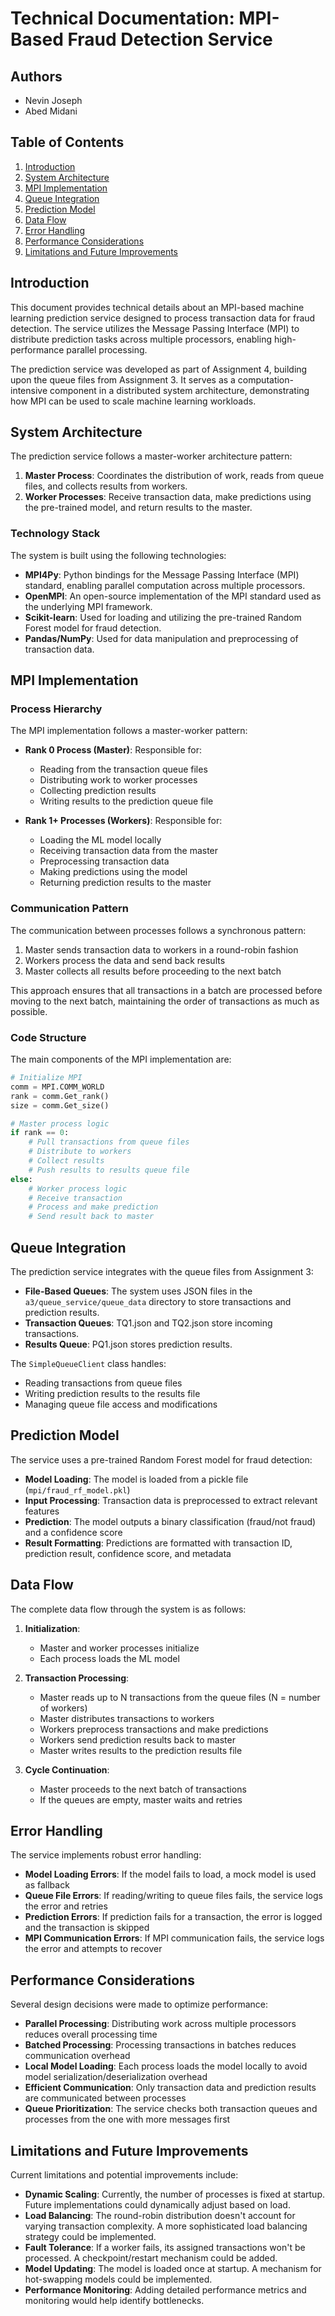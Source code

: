# Technical Documentation: MPI-Based Fraud Detection Service

## Authors
- Nevin Joseph
- Abed Midani

## Table of Contents
1. [Introduction](#introduction)
2. [System Architecture](#system-architecture)
3. [MPI Implementation](#mpi-implementation)
4. [Queue Integration](#queue-integration)
5. [Prediction Model](#prediction-model)
6. [Data Flow](#data-flow)
7. [Error Handling](#error-handling)
8. [Performance Considerations](#performance-considerations)
9. [Limitations and Future Improvements](#limitations-and-future-improvements)

## Introduction

This document provides technical details about an MPI-based machine learning prediction service designed to process transaction data for fraud detection. The service utilizes the Message Passing Interface (MPI) to distribute prediction tasks across multiple processors, enabling high-performance parallel processing.

The prediction service was developed as part of Assignment 4, building upon the queue files from Assignment 3. It serves as a computation-intensive component in a distributed system architecture, demonstrating how MPI can be used to scale machine learning workloads.

## System Architecture

The prediction service follows a master-worker architecture pattern:

1. **Master Process**: Coordinates the distribution of work, reads from queue files, and collects results from workers.
2. **Worker Processes**: Receive transaction data, make predictions using the pre-trained model, and return results to the master.

### Technology Stack

The system is built using the following technologies:

- **MPI4Py**: Python bindings for the Message Passing Interface (MPI) standard, enabling parallel computation across multiple processors.
- **OpenMPI**: An open-source implementation of the MPI standard used as the underlying MPI framework.
- **Scikit-learn**: Used for loading and utilizing the pre-trained Random Forest model for fraud detection.
- **Pandas/NumPy**: Used for data manipulation and preprocessing of transaction data.

## MPI Implementation

### Process Hierarchy

The MPI implementation follows a master-worker pattern:

- **Rank 0 Process (Master)**: Responsible for:
  - Reading from the transaction queue files
  - Distributing work to worker processes
  - Collecting prediction results
  - Writing results to the prediction queue file

- **Rank 1+ Processes (Workers)**: Responsible for:
  - Loading the ML model locally
  - Receiving transaction data from the master
  - Preprocessing transaction data
  - Making predictions using the model
  - Returning prediction results to the master

### Communication Pattern

The communication between processes follows a synchronous pattern:

1. Master sends transaction data to workers in a round-robin fashion
2. Workers process the data and send back results
3. Master collects all results before proceeding to the next batch

This approach ensures that all transactions in a batch are processed before moving to the next batch, maintaining the order of transactions as much as possible.

### Code Structure

The main components of the MPI implementation are:

```python
# Initialize MPI
comm = MPI.COMM_WORLD
rank = comm.Get_rank()
size = comm.Get_size()

# Master process logic
if rank == 0:
    # Pull transactions from queue files
    # Distribute to workers
    # Collect results
    # Push results to results queue file
else:
    # Worker process logic
    # Receive transaction
    # Process and make prediction
    # Send result back to master
```

## Queue Integration

The prediction service integrates with the queue files from Assignment 3:

- **File-Based Queues**: The system uses JSON files in the `a3/queue_service/queue_data` directory to store transactions and prediction results.
- **Transaction Queues**: TQ1.json and TQ2.json store incoming transactions.
- **Results Queue**: PQ1.json stores prediction results.

The `SimpleQueueClient` class handles:
- Reading transactions from queue files
- Writing prediction results to the results file
- Managing queue file access and modifications

## Prediction Model

The service uses a pre-trained Random Forest model for fraud detection:

- **Model Loading**: The model is loaded from a pickle file (`mpi/fraud_rf_model.pkl`)
- **Input Processing**: Transaction data is preprocessed to extract relevant features
- **Prediction**: The model outputs a binary classification (fraud/not fraud) and a confidence score
- **Result Formatting**: Predictions are formatted with transaction ID, prediction result, confidence score, and metadata

## Data Flow

The complete data flow through the system is as follows:

1. **Initialization**:
   - Master and worker processes initialize
   - Each process loads the ML model

2. **Transaction Processing**:
   - Master reads up to N transactions from the queue files (N = number of workers)
   - Master distributes transactions to workers
   - Workers preprocess transactions and make predictions
   - Workers send prediction results back to master
   - Master writes results to the prediction results file

3. **Cycle Continuation**:
   - Master proceeds to the next batch of transactions
   - If the queues are empty, master waits and retries

## Error Handling

The service implements robust error handling:

- **Model Loading Errors**: If the model fails to load, a mock model is used as fallback
- **Queue File Errors**: If reading/writing to queue files fails, the service logs the error and retries
- **Prediction Errors**: If prediction fails for a transaction, the error is logged and the transaction is skipped
- **MPI Communication Errors**: If MPI communication fails, the service logs the error and attempts to recover

## Performance Considerations

Several design decisions were made to optimize performance:

- **Parallel Processing**: Distributing work across multiple processors reduces overall processing time
- **Batched Processing**: Processing transactions in batches reduces communication overhead
- **Local Model Loading**: Each process loads the model locally to avoid model serialization/deserialization overhead
- **Efficient Communication**: Only transaction data and prediction results are communicated between processes
- **Queue Prioritization**: The service checks both transaction queues and processes from the one with more messages first

## Limitations and Future Improvements

Current limitations and potential improvements include:

- **Dynamic Scaling**: Currently, the number of processes is fixed at startup. Future implementations could dynamically adjust based on load.
- **Load Balancing**: The round-robin distribution doesn't account for varying transaction complexity. A more sophisticated load balancing strategy could be implemented.
- **Fault Tolerance**: If a worker fails, its assigned transactions won't be processed. A checkpoint/restart mechanism could be added.
- **Model Updating**: The model is loaded once at startup. A mechanism for hot-swapping models could be implemented.
- **Performance Monitoring**: Adding detailed performance metrics and monitoring would help identify bottlenecks.
